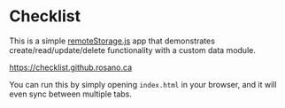 # Checklist

This is a simple [remoteStorage.js](https://remotestorage.io/rs.js/docs/) app that demonstrates create/read/update/delete functionality with a custom data module.

https://checklist.github.rosano.ca

You can run this by simply opening `index.html` in your browser, and it will even sync between multiple tabs.
